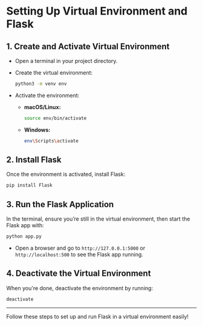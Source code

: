 
# Setting Up Virtual Environment and Flask

## 1. Create and Activate Virtual Environment

- Open a terminal in your project directory.

- Create the virtual environment:
  ```bash
  python3 -m venv env
  ```

- Activate the environment:
  - **macOS/Linux:** 
    ```bash
    source env/bin/activate
    ```
  - **Windows:** 
    ```bash
    env\Scripts\activate
    ```

## 2. Install Flask

Once the environment is activated, install Flask:
```bash
pip install Flask
```

## 3. Run the Flask Application

In the terminal, ensure you’re still in the virtual environment, then start the Flask app with:
```bash
python app.py
```

- Open a browser and go to `http://127.0.0.1:5000` or `http://localhost:500` to see the Flask app running.

## 4. Deactivate the Virtual Environment

When you're done, deactivate the environment by running:
```bash
deactivate
```

---

Follow these steps to set up and run Flask in a virtual environment easily!
